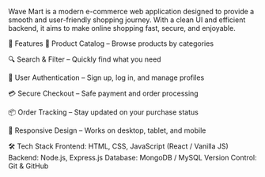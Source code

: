
Wave Mart is a modern e-commerce web application designed to provide a smooth and user-friendly shopping journey. 
With a clean UI and efficient backend, it aims to make online shopping fast, secure, and enjoyable.

🚀 Features
🛒 Product Catalog – Browse products by categories

🔍 Search & Filter – Quickly find what you need

👤 User Authentication – Sign up, log in, and manage profiles

💳 Secure Checkout – Safe payment and order processing

📦 Order Tracking – Stay updated on your purchase status

📱 Responsive Design – Works on desktop, tablet, and mobile

🛠️ Tech Stack
Frontend: HTML, CSS, JavaScript (React / Vanilla JS)
Backend: Node.js, Express.js
Database: MongoDB / MySQL
Version Control: Git & GitHub
